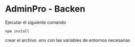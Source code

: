 # AdminPro - Backen

Ejecutar el siguiente comando

```
npm install
```

crear el archivo .env con las variables de entornos necesarias
